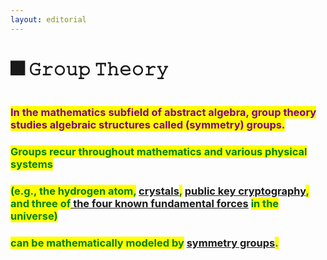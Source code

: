 ```yaml
---
layout: editorial
---
```


# 🎆 𝙶𝚛𝚘𝚞𝚙 𝚃𝚑𝚎𝚘𝚛𝚢

<figure><img src="../../../../../../.gitbook/assets/pexels-btgl-♡-18362241.jpg" alt=""><figcaption></figcaption></figure>

### <mark style="color:purple;">In the mathematics subfield of abstract algebra, group theory studies algebraic structures called (symmetry) groups.</mark>&#x20;

### <mark style="color:green;">Groups recur throughout mathematics and various physical systems</mark>&#x20;

### <mark style="color:green;">(e.g., the hydrogen atom,</mark> [crystals](../../../../alchemy/the-usdchoice-of-alchemy/undefined-2/tools-for-shielding-and-tuning/crystals/)<mark style="color:green;">,</mark> [ public key cryptography](../../../../computers/the-usdchoice-of-computers/cryptography/cryptography-is-a-right/asymmetric-cryptography.md)<mark style="color:green;">, and three of</mark>[ the four known fundamental forces](../the-four-forces/) <mark style="color:green;">in the universe)</mark>&#x20;

### <mark style="color:green;">can be mathematically modeled by</mark> [symmetry groups](../../../../alchemy/the-usdchoice-of-alchemy/a/symmetries.md)<mark style="color:green;">.</mark>&#x20;

